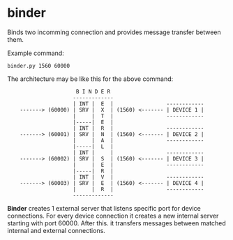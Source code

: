 # binder
Binds two incomming connection and provides message transfer between them.

Example command:

```
binder.py 1560 60000
```

The architecture may be like this for the above command:


```
                      B I N D E R
                     -------------
                     | INT |  E  |                 ------------
    -------> (60000) | SRV |  X  | (1560) <------- | DEVICE 1 |
                     |     |  T  |                 ------------
                     |-----|  E  |
                     | INT |  R  |                 ------------
    -------> (60001) | SRV |  N  | (1560) <------- | DEVICE 2 |
                     |     |  A  |                 ------------
                     |-----|  L  |
                     | INT |     |                 ------------
    -------> (60002) | SRV |  S  | (1560) <------- | DEVICE 3 |
                     |     |  E  |                 ------------
                     |-----|  R  |
                     | INT |  V  |                 ------------
    -------> (60003) | SRV |  E  | (1560) <------- | DEVICE 4 |
                     |     |  R  |                 ------------
                     -------------
```

**Binder** creates 1 external server that listens specific port for device connections. For every device connection it creates a new internal server starting with port 60000. After this. it transfers messages between matched internal and external connections.
